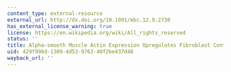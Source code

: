 ```yaml
---
content_type: external-resource
external_url: http://dx.doi.org/10.1091/mbc.12.9.2730
has_external_license_warning: true
license: https://en.wikipedia.org/wiki/All_rights_reserved
status: ''
title: Alpha-smooth Muscle Actin Expression Upregulates Fibroblast Contractile Activity
uid: 429f996d-1309-4d53-9763-40f2be437d48
wayback_url: ''
---
```

